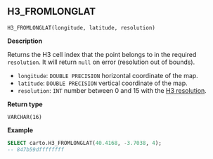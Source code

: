 ## H3_FROMLONGLAT

```sql:signature
H3_FROMLONGLAT(longitude, latitude, resolution)
```

**Description**

Returns the H3 cell index that the point belongs to in the required `resolution`. It will return `null` on error (resolution out of bounds).

* `longitude`: `DOUBLE PRECISION` horizontal coordinate of the map.
* `latitude`: `DOUBLE PRECISION` vertical coordinate of the map.
* `resolution`: `INT` number between 0 and 15 with the [H3 resolution](https://h3geo.org/docs/core-library/restable).

**Return type**

`VARCHAR(16)`

**Example**

```sql
SELECT carto.H3_FROMLONGLAT(40.4168, -3.7038, 4);
-- 847b59dffffffff
```
